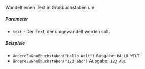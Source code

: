 Wandelt einen Text in Großbuchstaben um.

##### Parameter
* `text` - Der Text, der umgewandelt werden soll.

##### Beispiele
* `ändereZuGroßbuchstaben("Hallo Welt")` Ausgabe: `HALLO WELT`
* `ändereZuGroßbuchstaben("123 abc")` Ausgabe: `123 ABC` 
